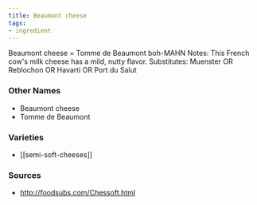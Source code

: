 ```yaml
---
title: Beaumont cheese
tags:
- ingredient
---
```

Beaumont cheese = Tomme de Beaumont boh-MAHN Notes: This French cow's milk cheese has a mild, nutty flavor. Substitutes: Muenster OR Reblochon OR Havarti OR Port du Salut

### Other Names

* Beaumont cheese
* Tomme de Beaumont

### Varieties

* [[semi-soft-cheeses]]

### Sources
* http://foodsubs.com/Chessoft.html
